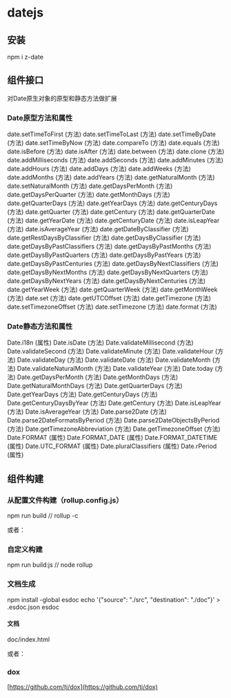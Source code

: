 # datejs

## 安装
npm i z-date

## 组件接口
对Date原生对象的原型和静态方法做扩展

### Date原型方法和属性

date.setTimeToFirst (方法)
date.setTimeToLast (方法)
date.setTimeByDate (方法)
date.setTimeByNow (方法)
date.compareTo (方法)
date.equals (方法)
date.isBefore (方法)
date.isAfter (方法)
date.between (方法)
date.clone (方法)
date.addMilliseconds (方法)
date.addSeconds (方法)
date.addMinutes (方法)
date.addHours (方法)
date.addDays (方法)
date.addWeeks (方法)
date.addMonths (方法)
date.addYears (方法)
date.getNaturalMonth (方法)
date.setNaturalMonth (方法)
date.getDaysPerMonth (方法)
date.getDaysPerQuarter (方法)
date.getMonthDays (方法)
date.getQuarterDays (方法)
date.getYearDays (方法)
date.getCenturyDays (方法)
date.getQuarter (方法)
date.getCentury (方法)
date.getQuarterDate (方法)
date.getYearDate (方法)
date.getCenturyDate (方法)
date.isLeapYear (方法)
date.isAverageYear (方法)
date.getDateByClassifier (方法)
date.getRestDaysByClassifier (方法)
date.getDaysByClassifier (方法)
date.getDaysByPastClassifiers (方法)
date.getDaysByPastMonths (方法)
date.getDaysByPastQuarters (方法)
date.getDaysByPastYears (方法)
date.getDaysByPastCenturies (方法)
date.getDaysByNextClassifiers (方法)
date.getDaysByNextMonths (方法)
date.getDaysByNextQuarters (方法)
date.getDaysByNextYears (方法)
date.getDaysByNextCenturies (方法)
date.getYearWeek (方法)
date.getQuarterWeek (方法)
date.getMonthWeek (方法)
date.set (方法)
date.getUTCOffset (方法)
date.getTimezone (方法)
date.setTimezoneOffset (方法)
date.setTimezone (方法)
date.format (方法)

### Date静态方法和属性

Date.i18n (属性)
Date.isDate (方法)
Date.validateMillisecond (方法)
Date.validateSecond (方法)
Date.validateMinute (方法)
Date.validateHour (方法)
Date.validateDay (方法)
Date.validateDate (方法)
Date.validateMonth (方法)
Date.validateNaturalMonth (方法)
Date.validateYear (方法)
Date.today (方法)
Date.getDaysPerMonth (方法)
Date.getMonthDays (方法)
Date.getNaturalMonthDays (方法)
Date.getQuarterDays (方法)
Date.getYearDays (方法)
Date.getCenturyDays (方法)
Date.getCenturyDaysByYear (方法)
Date.getCentury (方法)
Date.isLeapYear (方法)
Date.isAverageYear (方法)
Date.parse2Date (方法)
Date.parse2DateFormatsByPeriod (方法)
Date.parse2DateObjectsByPeriod (方法)
Date.getTimezoneAbbreviation (方法)
Date.getTimezoneOffset (方法)
Date.FORMAT (属性)
Date.FORMAT_DATE (属性)
Date.FORMAT_DATETIME (属性)
Date.UTC_FORMAT (属性)
Date.pluralClassifiers (属性)
Date.rPeriod (属性)

## 组件构建

### 从配置文件构建（rollup.config.js）
npm run build // rollup -c

或者：

### 自定义构建
npm run build:js // node rollup

### 文档生成
npm install -global esdoc
echo '{"source": "./src", "destination": "./doc"}' > .esdoc.json
esdoc
#### 文档
doc/index.html

或者：

### dox
[https://github.com/tj/dox](https://github.com/tj/dox)
